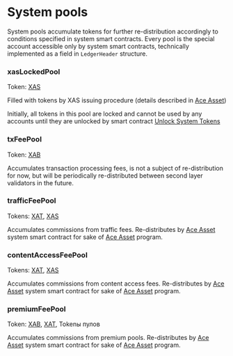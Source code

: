# System pools

System pools accumulate tokens for further re-distribution accordingly to conditions specified in system smart contracts. Every pool is the special account accessible only by system smart contracts, technically implemented as a field in `LedgerHeader` structure.


### xasLockedPool

Token: [XAS][9]

Filled with tokens by XAS issuing procedure (details described in [Ace Asset][9])

Initially, all tokens in this pool are locked and cannot be used by any accounts until they are unlocked by smart contract [Unlock System Tokens][14]


### txFeePool

Token: [XAB][1]

Accumulates transaction processing fees, is not a subject of re-distribution for now, but will be periodically re-distributed between second layer validators in the future.


### trafficFeePool

Tokens: [XAT][8], [XAS][9]

Accumulates commissions from traffic fees. Re-distributes by [Ace Asset][3] system smart contract for sake of [Ace Asset][4] program.


### contentAccessFeePool

Tokens: [XAT][8], [XAS][9]

Accumulates commissions from content access fees. Re-distributes by [Ace Asset][3] system smart contract for sake of [Ace Asset][4] program.


### premiumFeePool

Token: [XAB][1], [XAT][8], Tokenы пулов

Accumulates commissions from premium pools. Re-distributes by [Ace Asset][3] system smart contract for sake of [Ace Asset][4] program.



[1]: ../system-tokens/ace-byte.md
[3]: ../list-of-operations/ace-asset.md
[4]: ../services/ace-asset.md
[8]: ../system-tokens/ace-time.md
[9]: ../system-tokens/ace-asset.md
[14]: ../list-of-operations/unlock-system-tokens.md
